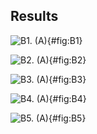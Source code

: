 ## Results

![**B1.** (A)](./Figures/figureB1.svg){#fig:B1}

![**B2.** (A)](./Figures/figureB2.svg){#fig:B2}

![**B3.** (A)](./Figures/figureB3.svg){#fig:B3}

![**B4.** (A)](./Figures/figureB4.svg){#fig:B4}

![**B5.** (A)](./Figures/figureB5.svg){#fig:B5}